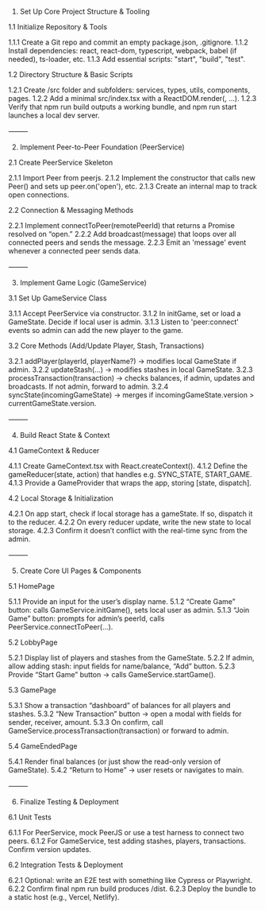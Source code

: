 1. Set Up Core Project Structure & Tooling

1.1 Initialize Repository & Tools

1.1.1 Create a Git repo and commit an empty package.json, .gitignore.
1.1.2 Install dependencies: react, react-dom, typescript, webpack, babel (if needed), ts-loader, etc.
1.1.3 Add essential scripts: "start", "build", "test".

1.2 Directory Structure & Basic Scripts

1.2.1 Create /src folder and subfolders: services, types, utils, components, pages.
1.2.2 Add a minimal src/index.tsx with a ReactDOM.render(<App />, ...).
1.2.3 Verify that npm run build outputs a working bundle, and npm run start launches a local dev server.

⸻

2. Implement Peer-to-Peer Foundation (PeerService)

2.1 Create PeerService Skeleton

2.1.1 Import Peer from peerjs.
2.1.2 Implement the constructor that calls new Peer() and sets up peer.on('open'), etc.
2.1.3 Create an internal map to track open connections.

2.2 Connection & Messaging Methods

2.2.1 Implement connectToPeer(remotePeerId) that returns a Promise resolved on “open.”
2.2.2 Add broadcast(message) that loops over all connected peers and sends the message.
2.2.3 Emit an 'message' event whenever a connected peer sends data.

⸻

3. Implement Game Logic (GameService)

3.1 Set Up GameService Class

3.1.1 Accept PeerService via constructor.
3.1.2 In initGame, set or load a GameState. Decide if local user is admin.
3.1.3 Listen to 'peer:connect' events so admin can add the new player to the game.

3.2 Core Methods (Add/Update Player, Stash, Transactions)

3.2.1 addPlayer(playerId, playerName?) → modifies local GameState if admin.
3.2.2 updateStash(...) → modifies stashes in local GameState.
3.2.3 processTransaction(transaction) → checks balances, if admin, updates and broadcasts. If not admin, forward to admin.
3.2.4 syncState(incomingGameState) → merges if incomingGameState.version > currentGameState.version.

⸻

4. Build React State & Context

4.1 GameContext & Reducer

4.1.1 Create GameContext.tsx with React.createContext().
4.1.2 Define the gameReducer(state, action) that handles e.g. SYNC_STATE, START_GAME.
4.1.3 Provide a GameProvider that wraps the app, storing [state, dispatch].

4.2 Local Storage & Initialization

4.2.1 On app start, check if local storage has a gameState. If so, dispatch it to the reducer.
4.2.2 On every reducer update, write the new state to local storage.
4.2.3 Confirm it doesn’t conflict with the real-time sync from the admin.

⸻

5. Create Core UI Pages & Components

5.1 HomePage

5.1.1 Provide an input for the user’s display name.
5.1.2 “Create Game” button: calls GameService.initGame(), sets local user as admin.
5.1.3 “Join Game” button: prompts for admin’s peerId, calls PeerService.connectToPeer(...).

5.2 LobbyPage

5.2.1 Display list of players and stashes from the GameState.
5.2.2 If admin, allow adding stash: input fields for name/balance, “Add” button.
5.2.3 Provide “Start Game” button → calls GameService.startGame().

5.3 GamePage

5.3.1 Show a transaction “dashboard” of balances for all players and stashes.
5.3.2 “New Transaction” button → open a modal with fields for sender, receiver, amount.
5.3.3 On confirm, call GameService.processTransaction(transaction) or forward to admin.

5.4 GameEndedPage

5.4.1 Render final balances (or just show the read-only version of GameState).
5.4.2 “Return to Home” → user resets or navigates to main.

⸻

6. Finalize Testing & Deployment

6.1 Unit Tests

6.1.1 For PeerService, mock PeerJS or use a test harness to connect two peers.
6.1.2 For GameService, test adding stashes, players, transactions. Confirm version updates.

6.2 Integration Tests & Deployment

6.2.1 Optional: write an E2E test with something like Cypress or Playwright.
6.2.2 Confirm final npm run build produces /dist.
6.2.3 Deploy the bundle to a static host (e.g., Vercel, Netlify).